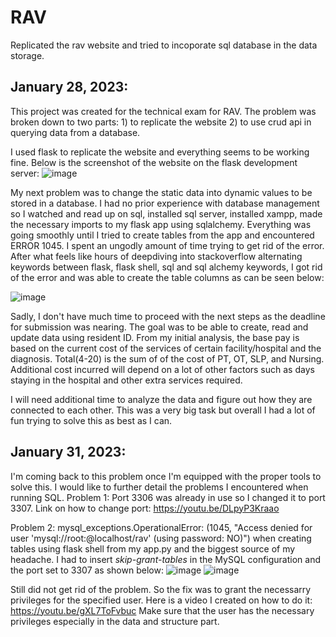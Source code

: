 # RAV
Replicated the rav website and tried to incoporate sql database in the data storage.

## January 28, 2023: 

This project was created for the technical exam for RAV. The problem was broken down to two parts: 1) to replicate the website 2) to use crud api in querying data
from a database.

I used flask to replicate the website and everything seems to be working fine. Below is the screenshot of the website on the flask development server:
![image](https://user-images.githubusercontent.com/98466796/215246137-b7858c87-0fda-4557-88b7-279e1656574d.png)


My next problem was to change the static data into dynamic values to be stored in a database. I had no prior experience with database management so I watched and read up on sql, installed sql server, installed xampp, made the necessary imports to my flask app using sqlalchemy. Everything was going smoothly until I tried to create tables from the app and encountered ERROR 1045. I spent an ungodly amount of time trying to get rid of the error. After what feels like hours of deepdiving into stackoverflow alternating keywords between flask, flask shell, sql and sql alchemy keywords, I got rid of the error and was able to create the table columns as can be seen below:

![image](https://user-images.githubusercontent.com/98466796/215243235-5afa934e-6c73-4e40-bb31-9b2909ba4b94.png)


Sadly, I don't have much time to proceed with the next steps as the deadline for submission was nearing. The goal was to be able to create, read and update data using
resident ID. From my initial analysis, the base pay is based on the current cost of the services of certain facility/hospital and the diagnosis. Total(4-20) is the sum
of of the cost of PT, OT, SLP, and Nursing. Additional cost incurred will depend on a lot of other factors such as days staying in the hospital and other extra 
services required. 

I will need additional time to analyze the data and figure out how they are connected to each other. This was a very big task but overall I had a lot of fun trying
to solve this as best as I can. 



## January 31, 2023: 
I'm coming back to this problem once I'm equipped with the proper tools to solve this. I would like to further detail the problems I encountered when running SQL.
Problem 1: Port 3306 was already in use so I changed it to port 3307. Link on how to change port: https://youtu.be/DLpyP3Kraao

Problem 2: mysql_exceptions.OperationalError: (1045, "Access denied for user 'mysql://root:@localhost/rav' (using password: NO)") when creating tables using flask shell from my app.py and the biggest source of my headache. I had to insert _skip-grant-tables_ in the MySQL configuration and the port set to 3307 as shown below:
![image](https://user-images.githubusercontent.com/98466796/215755490-25c5a9fb-490b-469d-8eaf-3e4662b141ae.png)
![image](https://user-images.githubusercontent.com/98466796/215755733-aba81b91-3830-4860-8789-398ae97a738f.png)

Still did not get rid of the problem. So the fix was to grant the necessarry privileges for the specified user. Here is a video I created on how to do it:
https://youtu.be/gXL7ToFvbuc Make sure that the user has the necessary privileges especially in the data and structure part.
